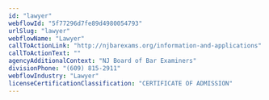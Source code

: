 ```yaml
---
id: "lawyer"
webflowId: "5f77296d7fe89d4980054793"
urlSlug: "lawyer"
webflowName: "Lawyer"
callToActionLink: "http://njbarexams.org/information-and-applications"
callToActionText: ""
agencyAdditionalContext: "NJ Board of Bar Examiners"
divisionPhone: "(609) 815-2911"
webflowIndustry: "Lawyer"
licenseCertificationClassification: "CERTIFICATE OF ADMISSION"
---
```

